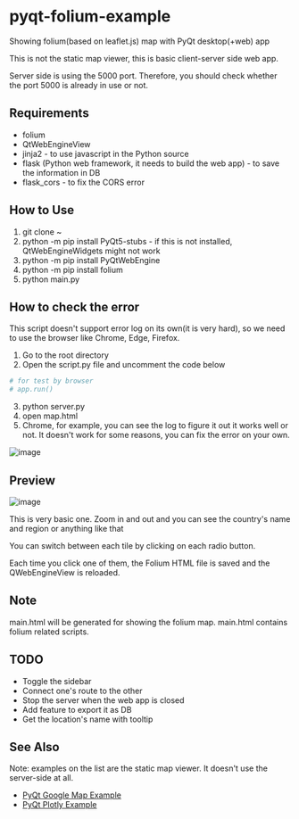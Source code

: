 # pyqt-folium-example
Showing folium(based on leaflet.js) map with PyQt desktop(+web) app

This is not the static map viewer, this is basic client-server side web app.

Server side is using the 5000 port. Therefore, you should check whether the port 5000 is already in use or not.

## Requirements
* folium
* QtWebEngineView
* jinja2 - to use javascript in the Python source
* flask (Python web framework, it needs to build the web app) - to save the information in DB
* flask_cors - to fix the CORS error

## How to Use
1. git clone ~
2. python -m pip install PyQt5-stubs - if this is not installed, QtWebEngineWidgets might not work
3. python -m pip install PyQtWebEngine
4. python -m pip install folium
5. python main.py

## How to check the error
This script doesn't support error log on its own(it is very hard), so we need to use the browser like Chrome, Edge, Firefox.

1. Go to the root directory
2. Open the script.py file and uncomment the code below
```python
# for test by browser
# app.run()
```
3. python server.py
4. open map.html
5. Chrome, for example, you can see the log to figure it out it works well or not. It doesn't work for some reasons, you can fix the error on your own.

![image](https://user-images.githubusercontent.com/55078043/226232439-00c79606-fa9a-4805-b99f-16455e93fa38.png)

## Preview

![image](https://user-images.githubusercontent.com/55078043/218347247-bd0ce881-e07d-46f7-8469-95eb702103b2.png)

This is very basic one. Zoom in and out and you can see the country's name and region or anything like that

You can switch between each tile by clicking on each radio button.

Each time you click one of them, the Folium HTML file is saved and the QWebEngineView is reloaded.

## Note
main.html will be generated for showing the folium map. main.html contains folium related scripts.

## TODO
* Toggle the sidebar
* Connect one's route to the other
* Stop the server when the web app is closed
* Add feature to export it as DB
* Get the location's name with tooltip

## See Also
Note: examples on the list are the static map viewer. It doesn't use the server-side at all.
* <a href="https://github.com/yjg30737/pyqt-googlemap-example">PyQt Google Map Example</a>
* <a href="https://github.com/yjg30737/pyqt-plotly-example.git">PyQt Plotly Example</a>
